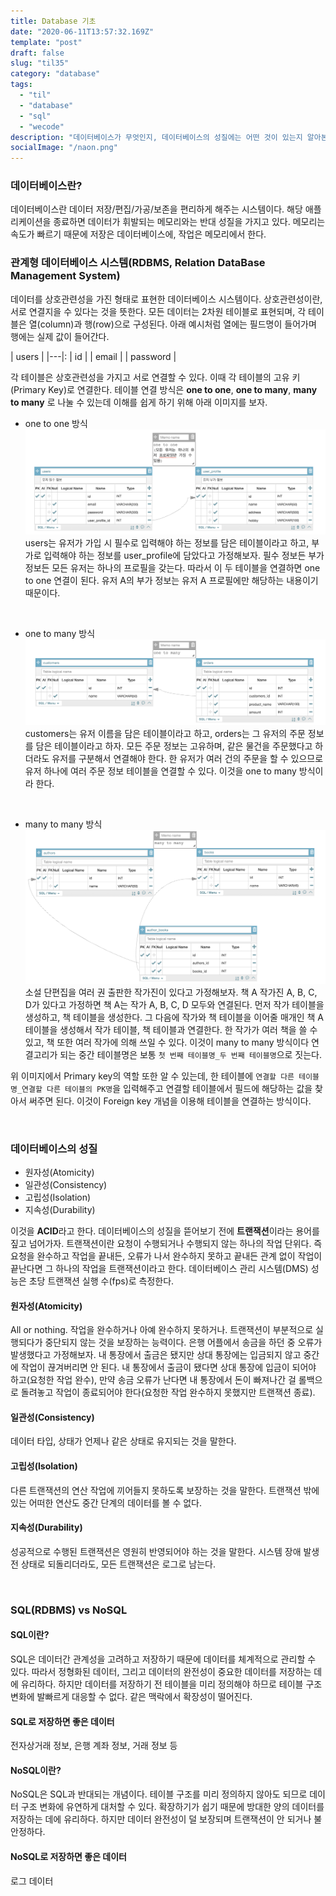 ```yaml
---
title: Database 기초
date: "2020-06-11T13:57:32.169Z"
template: "post"
draft: false
slug: "til35"
category: "database"
tags:
  - "til"
  - "database"
  - "sql"
  - "wecode"
description: "데이터베이스가 무엇인지, 데이터베이스의 성질에는 어떤 것이 있는지 알아본다."
socialImage: "/naon.png"
---
```


### 데이터베이스란?
데이터베이스란 데이터 저장/편집/가공/보존을 편리하게 해주는 시스템이다. 해당 애플리케이션을 종료하면 데이터가 휘발되는 메모리와는 반대 성질을 가지고 있다. 메모리는 속도가 빠르기 때문에 저장은 데이터베이스에, 작업은 메모리에서 한다.

### 관계형 데이터베이스 시스템(RDBMS, Relation DataBase Management System)
데이터를 상호관련성을 가진 형태로 표현한 데이터베이스 시스템이다. 상호관련성이란, 서로 연결지을 수 있다는 것을 뜻한다. 모든 데이터는 2차원 테이블로 표현되며, 각 테이블은 열(column)과 행(row)으로 구성된다. 아래 예시처럼 열에는 필드명이 들어가며 행에는 실제 값이 들어간다.

| users |
|---|:
| id |
| email |
| password |

각 테이블은 상호관련성을 가지고 서로 연결할 수 있다. 이때 각 테이블의 고유 키(Primary Key)로 연결한다. 테이블 연결 방식은 **one to one**, **one to many**, **many to many** 로 나눌 수 있는데 이해를 쉽게 하기 위해 아래 이미지를 보자.

- one to one 방식
![table oto](/media/db-oto.PNG)
users는 유저가 가입 시 필수로 입력해야 하는 정보를 담은 테이블이라고 하고, 부가로 입력해야 하는 정보를 user_profile에 담았다고 가정해보자. 필수 정보든 부가 정보든 모든 유저는 하나의 프로필을 갖는다. 따라서 이 두 테이블을 연결하면 one to one 연결이 된다. 유저 A의 부가 정보는 유저 A 프로필에만 해당하는 내용이기 때문이다.

<br>

- one to many 방식
![table otm](/media/db-otm.PNG)
customers는 유저 이름을 담은 테이블이라고 하고, orders는 그 유저의 주문 정보를 담은 테이블이라고 하자. 모든 주문 정보는 고유하며, 같은 물건을 주문했다고 하더라도 유저를 구분해서 연결해야 한다. 한 유저가 여러 건의 주문을 할 수 있으므로 유저 하나에 여러 주문 정보 테이블을 연결할 수 있다. 이것을 one to many 방식이라 한다.

<br>

- many to many 방식
![table mtm](/media/db-mtm.PNG)
소설 단편집을 여러 권 출판한 작가진이 있다고 가정해보자. 책 A 작가진 A, B, C, D가 있다고 가정하면 책 A는 작가 A, B, C, D 모두와 연결된다. 먼저 작가 테이블을 생성하고, 책 테이블을 생성한다. 그 다음에 작가와 책 테이블을 이어줄 매개인 책 A 테이블을 생성해서 작가 테이블, 책 테이블과 연결한다. 한 작가가 여러 책을 쓸 수 있고, 책 또한 여러 작가에 의해 쓰일 수 있다. 이것이 many to many 방식이다 연결고리가 되는 중간 테이블명은 보통 `첫 번째 테이블명_두 번째 테이블명`으로 짓는다.

위 이미지에서 Primary key의 역할 또한 알 수 있는데, 한 테이블에 `연결할 다른 테이블명_연결할 다른 테이블의 PK명`을 입력해주고 연결할 테이블에서 필드에 해당하는 값을 찾아서 써주면 된다. 이것이 Foreign key 개념을 이용해 테이블을 연결하는 방식이다.

<br>

### 데이터베이스의 성질
- 원자성(Atomicity)
- 일관성(Consistency)
- 고립성(Isolation)
- 지속성(Durability)

이것을 **ACID**라고 한다.
데이터베이스의 성질을 뜯어보기 전에 **트랜잭션**이라는 용어를 짚고 넘어가자. 트랜잭션이란 요청이 수행되거나 수행되지 않는 하나의 작업 단위다. 즉 요청을 완수하고 작업을 끝내든, 오류가 나서 완수하지 못하고 끝내든 관계 없이 작업이 끝난다면 그 하나의 작업을 트랜잭션이라고 한다. 데이터베이스 관리 시스템(DMS) 성능은 초당 트랜잭션 실행 수(fps)로 측정한다.

#### 원자성(Atomicity)
All or nothing. 작업을 완수하거나 아예 완수하지 못하거나. 트랜잭션이 부분적으로 실행되다가 중단되지 않는 것을 보장하는 능력이다. 은행 어플에서 송금을 하던 중 오류가 발생했다고 가정해보자. 내 통장에서 출금은 됐지만 상대 통장에는 입금되지 않고 중간에 작업이 끊겨버리면 안 된다. 내 통장에서 출금이 됐다면 상대 통장에 입금이 되어야 하고(요청한 작업 완수), 만약 송금 오류가 난다면 내 통장에서 돈이 빠져나간 걸 롤백으로 돌려놓고 작업이 종료되어야 한다(요청한 작업 완수하지 못했지만 트랜잭션 종료).

#### 일관성(Consistency)
데이터 타입, 상태가 언제나 같은 상태로 유지되는 것을 말한다.

#### 고립성(Isolation)
다른 트랜잭션의 연산 작업에 끼어들지 못하도록 보장하는 것을 말한다. 트랜잭션 밖에 있는 어떠한 연산도 중간 단계의 데이터를 볼 수 없다.

#### 지속성(Durability)
성공적으로 수행된 트랜잭션은 영원히 반영되어야 하는 것을 말한다. 시스템 장애 발생 전 상태로 되돌리더라도, 모든 트랜잭션은 로그로 남는다.

<br>

### SQL(RDBMS) vs NoSQL
#### SQL이란?
SQL은 데이터간 관계성을 고려하고 저장하기 때문에 데이터를 체계적으로 관리할 수 있다. 따라서 정형화된 데이터, 그리고 데이터의 완전성이 중요한 데이터를 저장하는 데에 유리하다. 하지만 데이터를 저장하기 전 테이블을 미리 정의해야 하므로 테이블 구조 변화에 발빠르게 대응할 수 없다. 같은 맥락에서 확장성이 떨어진다.

#### SQL로 저장하면 좋은 데이터
전자상거래 정보, 은행 계좌 정보, 거래 정보 등

#### NoSQL이란?
NoSQL은 SQL과 반대되는 개념이다. 테이블 구조를 미리 정의하지 않아도 되므로 데이터 구조 변화에 유연하게 대처할 수 있다. 확장하기가 쉽기 때문에 방대한 양의 데이터를 저장하는 데에 유리하다. 하지만 데이터 완전성이 덜 보장되며 트랜잭션이 안 되거나 불안정하다.

#### NoSQL로 저장하면 좋은 데이터
로그 데이터